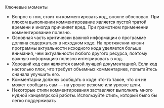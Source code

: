 Ключевые моменты

* Вопрос о том, стоит ли комментировать код, вполне обоснован. При плохом выполнении комментирование является пустой
  тратой времени и иногда причиняет вред. При грамотном применении комментирование полезно.
* Основная часть критически важной информации о программе должна содержаться в исходном коде. На протяжении жизни
  программы актуальности исходного кода уделяется больше внимания, чем актуальности любого другого ресурса, поэтому
  важную информацию полезно интегрировать в код.
* Хороший код сам является самой лучшей документацией. Если код настолько плох, что требует объемных комментариев,
  попытайтесь сначала улучшить его.
* Комментарии должны сообщать о коде что-то такое, что он не может сообщить сам — на уровне резюме или уровне цели.
* Некоторые стили комментирования заставляют выполнять много нудной канцелярской работы. Используйте стиль, который было
  бы легко поддерживать
